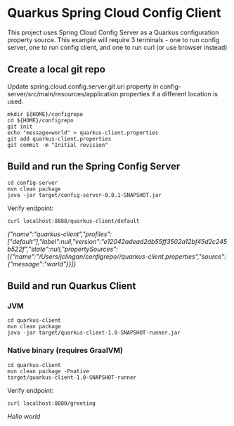 # Quarkus Spring Cloud Config Client

This project uses Spring Cloud Config Server as a Quarkus configuration property source. This example will require 3 terminals -
one to run config server, one to run config client, and one to run curl (or use browser instead)

## Create a local git repo
Update spring.cloud.config.server.git.uri property in config-server/src/main/resources/application.properties if a different location is used.

```
mkdir ${HOME}/configrepo
cd ${HOME}/configrepo
git init
echo "message=world" > quarkus-client.properties
git add quarkus-client.properties
git commit -m "Initial revision"
```

## Build and run the Spring Config Server

```
cd config-server
mvn clean package
java -jar target/config-server-0.0.1-SNAPSHOT.jar
```

Verify endpoint:
```
curl localhost:8888/quarkus-client/default
```
_{"name":"quarkus-client","profiles":["default"],"label":null,"version":"e12042adead2db55ff3502a12bf45d2c245b522f","state":null,"propertySources":[{"name":"/Users/jclingan/configrepo//quarkus-client.properties","source":{"message":"world"}}]}_

## Build and run Quarkus Client

### JVM

```
cd quarkus-client
mvn clean package
java -jar target/quarkus-client-1.0-SNAPSHOT-runner.jar
```

### Native binary (requires GraalVM)
```
cd quarkus-client
mvn clean package -Pnative
target/quarkus-client-1.0-SNAPSHOT-runner
```

Verify endpoint:
```
curl localhost:8080/greeting
```
_Hello world_